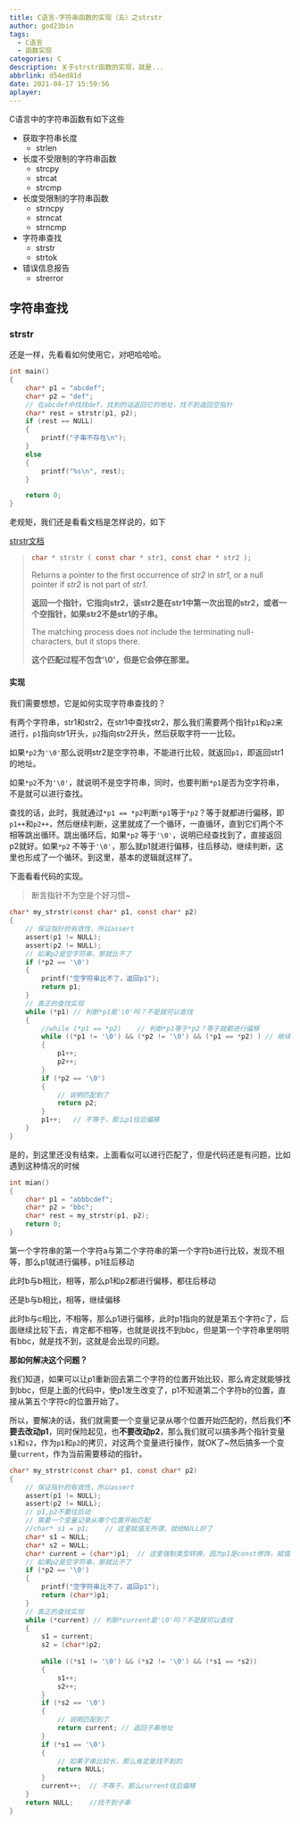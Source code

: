 ```yaml
---
title: C语言-字符串函数的实现（五）之strstr
author: god23bin
tags:
  - C语言
  - 函数实现
categories: C
description: 关于strstr函数的实现，就是...
abbrlink: d54ed81d
date: 2021-04-17 15:59:56
aplayer:
---
```


C语言中的字符串函数有如下这些

- 获取字符串长度
  - strlen
- 长度不受限制的字符串函数
  - strcpy
  - strcat
  - strcmp
- 长度受限制的字符串函数
  - strncpy
  - strncat
  - strncmp
- 字符串查找
  - strstr
  - strtok
- 错误信息报告
  - strerror  

## 字符串查找

### strstr

还是一样，先看看如何使用它，对吧哈哈哈。

```c
int main() 
{
	char* p1 = "abcdef";
	char* p2 = "def";
	// 在abcdef中找找def，找到的话返回它的地址，找不到返回空指针
	char* rest = strstr(p1, p2);
	if (rest == NULL) 
	{
		printf("子串不存在\n");
	}
	else 
	{
		printf("%s\n", rest);
	}

	return 0;
}
```

老规矩，我们还是看看文档是怎样说的，如下

[strstr文档](http://www.cplusplus.com/reference/cstring/strstr/?kw=strstr)

> ```c
> char * strstr ( const char * str1, const char * str2 );
> ```
>
> Returns a pointer to the first occurrence of *str2* in *str1*, or a null pointer if *str2* is not part of *str1*.
>
> **返回一个指针，它指向str2，该str2是在str1中第一次出现的str2，或者一个空指针，如果str2不是str1的子串。**
>
> The matching process does not include the terminating null-characters, but it stops there.
>
> **这个匹配过程不包含'\0'，但是它会停在那里。**



#### 实现

我们需要想想，它是如何实现字符串查找的？

有两个字符串，str1和str2，在str1中查找str2，那么我们需要两个指针`p1`和`p2`来进行，`p1`指向str1开头，`p2`指向str2开头，然后获取字符一一比较。

如果`*p2`为`'\0'`那么说明str2是空字符串，不能进行比较，就返回`p1`，即返回str1的地址。

如果`*p2`不为`'\0'`，就说明不是空字符串，同时，也要判断`*p1`是否为空字符串，不是就可以进行查找。

查找的话，此时，我就通过`*p1 == *p2`判断`*p1`等于`*p2`？等于就都进行偏移，即`p1++`和`p2++`，然后继续判断，这里就成了一个循环，一直循环，直到它们两个不相等跳出循环。跳出循环后，如果`*p2` 等于`'\0'`，说明已经查找到了，直接返回p2就好。如果`*p2` 不等于`'\0'`，那么就p1就进行偏移，往后移动，继续判断，这里也形成了一个循环。到这里，基本的逻辑就这样了。

下面看看代码的实现。

> 断言指针不为空是个好习惯~

```c
char* my_strstr(const char* p1, const char* p2) 
{
	// 保证指针的有效性，所以assert
	assert(p1 != NULL);
	assert(p2 != NULL);
	// 如果p2是空字符串，那就比不了
	if (*p2 == '\0') 
	{
		printf("空字符串比不了，返回p1");
		return p1;
	}
	// 真正的查找实现
	while (*p1) // 判断*p1是'\0'吗？不是就可以查找
	{
		//while (*p1 == *p2)	// 判断*p1等于*p2？等于就都进行偏移
		while ((*p1 != '\0') && (*p2 != '\0') && (*p1 == *p2) )	// 继续完善，*p1,*p2都不能是\0，遇到\0就结束了，没东西可比了
		{
			p1++;
			p2++;
		}
		if (*p2 == '\0') 
		{
			// 说明匹配到了
			return p2;
		}
		p1++;	// 不等于，那么p1往后偏移
	}
}
```

是的，到这里还没有结束，上面看似可以进行匹配了，但是代码还是有问题，比如遇到这种情况的时候

```c
int mian()
{
    char* p1 = "abbbcdef";
    char* p2 = "bbc";
    char* rest = my_strstr(p1, p2);
    return 0;
}
```

第一个字符串的第一个字符a与第二个字符串的第一个字符b进行比较，发现不相等，那么p1就进行偏移，p1往后移动

此时b与b相比，相等，那么p1和p2都进行偏移，都往后移动

还是b与b相比，相等，继续偏移

此时b与c相比，不相等，那么p1进行偏移，此时p1指向的就是第五个字符c了，后面继续比较下去，肯定都不相等，也就是说找不到bbc，但是第一个字符串里明明有bbc，就是找不到，这就是会出现的问题。

**那如何解决这个问题？**

我们知道，如果可以让p1重新回去第二个字符的位置开始比较，那么肯定就能够找到bbc，但是上面的代码中，使p1发生改变了，p1不知道第二个字符b的位置，直接从第五个字符c的位置开始了。

所以，要解决的话，我们就需要一个变量记录从哪个位置开始匹配的，然后我们**不要去改动p1**，同时保险起见，也**不要改动p2**，那么我们就可以搞多两个指针变量`s1`和`s2`，作为`p1`和`p2`的拷贝，对这两个变量进行操作，就OK了~然后搞多一个变量`current`，作为当前需要移动的指针。

```c
char* my_strstr(const char* p1, const char* p2)
{
	// 保证指针的有效性，所以assert
	assert(p1 != NULL);
	assert(p2 != NULL);
	// p1,p2不要往后动
	// 需要一个变量记录从哪个位置开始匹配
	//char* s1 = p1;	// 这里赋值无所谓，就给NULL好了
	char* s1 = NULL;
	char* s2 = NULL;
	char* current = (char*)p1;	// 这里强制类型转换，因为p1是const修饰，赋值给了char*这个没有保护的，所以强转下，不然会报警告
	// 如果p2是空字符串，那就比不了
	if (*p2 == '\0')
	{
		printf("空字符串比不了，返回p1");
		return (char*)p1;
	}
	// 真正的查找实现
	while (*current) // 判断*current是'\0'吗？不是就可以查找
	{
		s1 = current;
		s2 = (char*)p2;
	
		while ((*s1 != '\0') && (*s2 != '\0') && (*s1 == *s2))
		{
			s1++;
			s2++;
		}
		if (*s2 == '\0')
		{
			// 说明匹配到了
			return current;	// 返回子串地址
		}
		if (*s1 == '\0') 
		{
			// 如果子串比较长，那么肯定是找不到的
			return NULL;
		}
		current++;	// 不等于，那么current往后偏移
	}
	return NULL;	//找不到子串
}
```